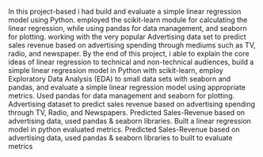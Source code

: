 In this project-based i had build and evaluate a simple linear regression model using Python.  employed the scikit-learn module for calculating the linear regression, while using pandas for data management, and seaborn for plotting. working with the very popular Advertising data set to predict sales revenue based on advertising spending through mediums such as TV, radio, and newspaper. By the end of this project, i able to explain the core ideas of linear regression to technical and non-technical audiences, build a simple linear regression model in Python with scikit-learn, employ Exploratory Data Analysis (EDA) to small data sets with seaborn and pandas, and evaluate a simple linear regression model using appropriate metrics.
Used pandas for data management and seaborn for plotting. Advertising dataset to predict sales revenue based on advertising spending through TV, Radio, and Newspapers. 
Predicted Sales-Revenue based on advertising data, used pandas & seaborn libraries. Built a linear regression model in python evaluated metrics.
Predicted Sales-Revenue based on advertising data, used pandas & seaborn libraries to built to evaluate metrics
